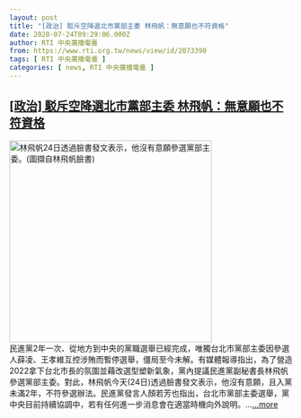 ```yaml
---
layout: post
title: "[政治] 駁斥空降選北市黨部主委 林飛帆：無意願也不符資格"
date: 2020-07-24T09:29:06.000Z
author: RTI 中央廣播電臺
from: https://www.rti.org.tw/news/view/id/2073390
tags: [ RTI 中央廣播電臺 ]
categories: [ news, RTI 中央廣播電臺 ]
---
```

<!--1595582946000-->
[[政治] 駁斥空降選北市黨部主委 林飛帆：無意願也不符資格](https://www.rti.org.tw/news/view/id/2073390)
------

<div>
<img src="https://static.rti.org.tw/assets/thumbnails/2020/07/24/13c365f3a1411e2f7700eeca4a3d9e5c.png" width="360" alt="林飛帆24日透過臉書發文表示，他沒有意願參選黨部主委。(圖擷自林飛帆臉書)" title="林飛帆24日透過臉書發文表示，他沒有意願參選黨部主委。(圖擷自林飛帆臉書)"><br>民進黨2年一次、從地方到中央的黨職選舉已經完成，唯獨台北市黨部主委因參選人薛凌、王孝維互控涉賄而暫停選舉，僵局至今未解。有媒體報導指出，為了營造2022拿下台北市長的氛圍並藉改選型塑新氣象，黨內提議民進黨副秘書長林飛帆參選黨部主委。對此，林飛帆今天(24日)透過臉書發文表示，他沒有意願，且入黨未滿2年，不符參選辦法。民進黨發言人顏若芳也指出，台北市黨部主委選舉，黨中央目前持續協調中，若有任何進一步消息會在適當時機向外說明。...<a target="_blank" href="https://www.rti.org.tw/news/view/id/2073390">...more</a>
</div>
